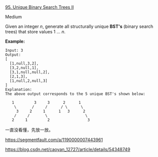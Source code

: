[95. Unique Binary Search Trees II](https://leetcode.com/problems/unique-binary-search-trees-ii/)

Medium

Given an integer *n*, generate all structurally unique **BST's** (binary search trees) that store values 1 ... *n*.

**Example:**

```
Input: 3
Output:
[
  [1,null,3,2],
  [3,2,null,1],
  [3,1,null,null,2],
  [2,1,3],
  [1,null,2,null,3]
]
Explanation:
The above output corresponds to the 5 unique BST's shown below:

   1         3     3      2      1
    \       /     /      / \      \
     3     2     1      1   3      2
    /     /       \                 \
   2     1         2                 3
```

一直没看懂，先放一放。

https://segmentfault.com/a/1190000007443961

https://blog.csdn.net/caoyan_12727/article/details/54348749